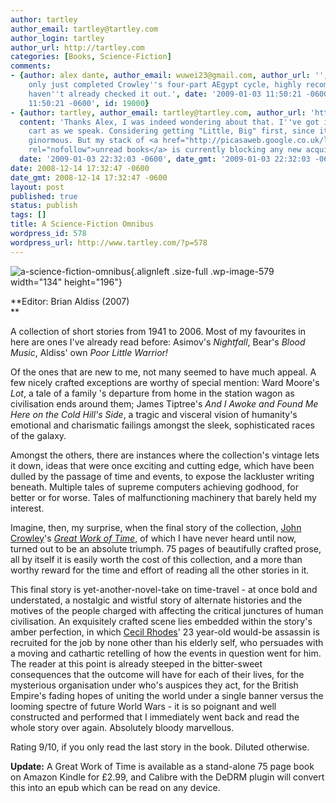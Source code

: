 ```yaml
---
author: tartley
author_email: tartley@tartley.com
author_login: tartley
author_url: http://tartley.com
categories: [Books, Science-Fiction]
comments:
- {author: alex dante, author_email: wuwei23@gmail.com, author_url: '', content: 'I''ve
    only just completed Crowley''s four-part AEgypt cycle, highly recommended if you
    haven''t already checked it out.', date: '2009-01-03 11:50:21 -0600', date_gmt: '2009-01-03
    11:50:21 -0600', id: 19000}
- {author: tartley, author_email: tartley@tartley.com, author_url: 'http://tartley.com',
  content: 'Thanks Alex, I was indeed wondering about that. I''ve got it in my Amazon
    cart as we speak. Considering getting "Little, Big" first, since it is less intimidatingly
    ginormous. But my stack of <a href="http://picasaweb.google.co.uk/lh/photo/LXQYgE1hNH2_Xcs1oyJTOg?feat=directlink"
    rel="nofollow">unread books</a> is currently blocking any new acquisitions.',
  date: '2009-01-03 22:32:03 -0600', date_gmt: '2009-01-03 22:32:03 -0600', id: 19010}
date: 2008-12-14 17:32:47 -0600
date_gmt: 2008-12-14 17:32:47 -0600
layout: post
published: true
status: publish
tags: []
title: A Science-Fiction Omnibus
wordpress_id: 578
wordpress_url: http://www.tartley.com/?p=578
---
```


![a-science-fiction-omnibus](http://www.tartley.com/wp-content/uploads/2008/12/a-science-fiction-omnibus.jpg "a-science-fiction-omnibus"){.alignleft
.size-full .wp-image-579 width="134" height="196"}

**Editor: Brian Aldiss (2007)\
**

A collection of short stories from 1941 to 2006. Most of my favourites
in here are ones I've already read before: Asimov's *Nightfall*, Bear's
*Blood Music*, Aldiss' own *Poor Little Warrior!*

Of the ones that are new to me, not many seemed to have much appeal. A
few nicely crafted exceptions are worthy of special mention: Ward
Moore's *Lot*, a tale of a family 's departure from home in the station
wagon as civilisation ends around them; James Tiptree's *And I Awoke and
Found Me Here on the Cold Hill's Side*, a tragic and visceral vision of
humanity's emotional and charismatic failings amongst the sleek,
sophisticated races of the galaxy.

Amongst the others, there are instances where the collection's vintage
lets it down, ideas that were once exciting and cutting edge, which have
been dulled by the passage of time and events, to expose the lackluster
writing beneath. Multiple tales of supreme computers achieving godhood,
for better or for worse. Tales of malfunctioning machinery that barely
held my interest.

Imagine, then, my surprise, when the final story of the collection,
[John Crowley](http://en.wikipedia.org/wiki/John_Crowley)'s [*Great Work
of Time*](http://en.wikipedia.org/wiki/Great_Work_of_Time), of which I
have never heard until now, turned out to be an absolute triumph. 75
pages of beautifully crafted prose, all by itself it is easily worth the
cost of this collection, and a more than worthy reward for the time and
effort of reading all the other stories in it.

This final story is yet-another-novel-take on time-travel - at once bold
and understated, a nostalgic and wistful story of alternate histories
and the motives of the people charged with affecting the critical
junctures of human civilisation. An exquisitely crafted scene lies
embedded within the story's amber perfection, in which [Cecil
Rhodes](http://en.wikipedia.org/wiki/Cecil_rhodes)' 23 year-old would-be
assassin is recruited for the job by none other than his elderly self,
who persuades with a moving and cathartic retelling of how the events in
question went for him. The reader at this point is already steeped in
the bitter-sweet consequences that the outcome will have for each of
their lives, for the mysterious organisation under who's auspices they
act, for the British Empire's fading hopes of uniting the world under a
single banner versus the looming spectre of future World Wars - it is so
poignant and well constructed and performed that I immediately went back
and read the whole story over again. Absolutely bloody marvellous.

Rating 9/10, if you only read the last story in the book. Diluted
otherwise.

**Update:** A Great Work of Time is available as a stand-alone 75 page
book on Amazon Kindle for £2.99, and Calibre with the DeDRM plugin will
convert this into an epub which can be read on any device.
